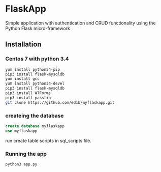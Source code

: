 # FlaskApp

Simple application with authentication and CRUD functionality using the Python Flask micro-framework

## Installation 
### Centos 7 with python 3.4

```bash
yum install python34-pip
pip3 install flask-mysqldb
yum install gcc
yum install python34-devel
pip3 install flask-mysqldb
pip3 install WTForms
pip3 install passlib
git clone https://github.com/edib/myflaskapp.git
```
### createing the database
```sql
create database myflaskapp
use myflaskapp
```
run create table scripts in sql_scripts file.

### Running the app

```bash
python3 app.py
```

